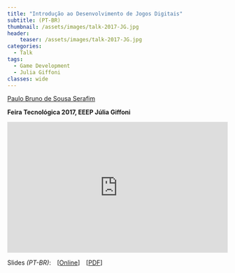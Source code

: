 ```yaml
---
title: "Introdução ao Desenvolvimento de Jogos Digitais"
subtitle: (PT-BR)
thumbnail: /assets/images/talk-2017-JG.jpg
header:
    teaser: /assets/images/talk-2017-JG.jpg
categories:
  - Talk
tags:
  - Game Development
  - Julia Giffoni
classes: wide
---
```


[Paulo Bruno de Sousa Serafim](paulobruno.github.io)

**Feira Tecnológica 2017, EEEP Júlia Giffoni**

<div style="position:relative;width:100%;overflow:hidden;padding-top:59.27%">
    <iframe style="position:absolute;top:0;left:0;bottom:0;right:0;width:100%;height:100%;border:none" src="https://docs.google.com/presentation/d/e/2PACX-1vQD2QJAZMjjUGcI7tccedhVYBJqpCDNEd_PTVOnEuBxOxa9iTAPv-KxDCcqkbIZdWRwGkOfI4mtLEVs/embed?start=false&loop=false&delayms=3000" frameborder="0" allowfullscreen="true" mozallowfullscreen="true" webkitallowfullscreen="true"></iframe>
</div>

Slides *(PT-BR)*: [[Online](https://docs.google.com/presentation/d/e/2PACX-1vQD2QJAZMjjUGcI7tccedhVYBJqpCDNEd_PTVOnEuBxOxa9iTAPv-KxDCcqkbIZdWRwGkOfI4mtLEVs/pub?start=false&loop=false&delayms=3000)] [[PDF](/assets/pdfs/IntroducaoDesenvolvimentoJogosDigitais.pdf)]

